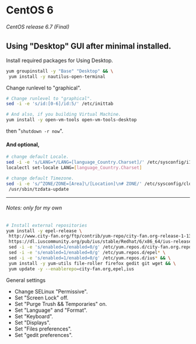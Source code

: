 # CentOS 6
###### CentOS release 6.7 (Final)
## Using "Desktop" GUI after minimal installed.
Install required packages for Using Desktop.
```bash
yum groupinstall -y "Base" "Desktop" && \
 yum install -y nautilus-open-terminal
```
Change runlevel to "graphical".
```bash
# Change runlevel to "graphical". 
sed -i -e 's/id:[0-6]/id:5/' /etc/inittab

# And also, if you building Virtual Machine.
yum install -y open-vm-tools open-vm-tools-desktop
```
then "`shutdown -r now`".
#### And optional,
```bash
# change default Locale.
sed -i -e 's/LANG=*/LANG=[language_Country.Charset]/' /etc/sysconfig/i18n
localectl set-locale LANG=[language_Country.Charset]

# change default Timezone.
sed -i -e 's/^ZONE/ZONE=[Area]\/[Location]\n# ZONE/' /etc/sysconfig/clock && \
 /usr/sbin/tzdata-update
```

---
###### Notes: only for my own
```bash
# Install external repositories
yum install -y epel-release \
 http://www.city-fan.org/ftp/contrib/yum-repo/city-fan.org-release-1-13.rhel6.noarch.rpm \
 https://dl.iuscommunity.org/pub/ius/stable/Redhat/6/x86_64/ius-release-1.0-14.ius.el6.noarch.rpm \
 sed -i -e 's/enabled=1/enabled=0/g' /etc/yum.repos.d/city-fan.org.repo \
 sed -i -e 's/enabled=1/enabled=0/g' /etc/yum.repos.d/epel* \
 sed -i -e 's/enabled=1/enabled=0/g' /etc/yum.repos.d/ius* && \
 yum install -y yum-utils file-roller firefox gedit git wget && \
 yum update -y --enablerepo=city-fan.org,epel,ius
```

General settings
+ Change SELinux "Permissive".
+ Set "Screen Lock" off.
+ Set "Purge Trush && Temporaries" on.
+ Set "Language" and "Format".
+ Set "Keyboard".
+ Set "Displays".
+ Set "Files preferences". 
+ Set "gedit preferences".
